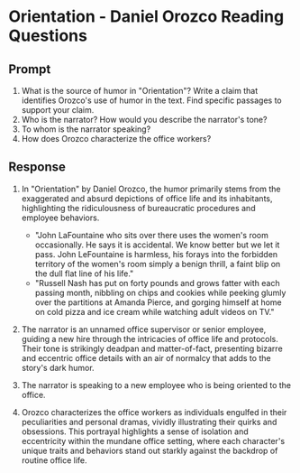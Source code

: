 # Orientation - Daniel Orozco Reading Questions

## Prompt

1. What is the source of humor in "Orientation"? Write a claim that identifies Orozco's use of humor in the text. Find specific passages to support your claim.
2. Who is the narrator? How would you describe the narrator's tone?
3. To whom is the narrator speaking?
4. How does Orozco characterize the office workers? 

## Response

1. In "Orientation" by Daniel Orozco, the humor primarily stems from the exaggerated and absurd depictions of office life and its inhabitants, highlighting the ridiculousness of bureaucratic procedures and employee behaviors. 

    - "John LaFountaine who sits over there uses the women's room occasionally. He says it is accidental. We know better but we let it pass. John LeFountaine is harmless, his forays into the forbidden territory of the women's room simply a benign thrill, a faint blip on the dull flat line of his life."
    - "Russell Nash has put on forty pounds and grows fatter with each passing month, nibbling on chips and cookies while peeking glumly over the partitions at Amanda Pierce, and gorging himself at home on cold pizza and ice cream while watching adult videos on TV."

2. The narrator is an unnamed office supervisor or senior employee, guiding a new hire through the intricacies of office life and protocols. Their tone is strikingly deadpan and matter-of-fact, presenting bizarre and eccentric office details with an air of normalcy that adds to the story's dark humor.
3. The narrator is speaking to a new employee who is being oriented to the office.
4. Orozco characterizes the office workers as individuals engulfed in their peculiarities and personal dramas, vividly illustrating their quirks and obsessions. This portrayal highlights a sense of isolation and eccentricity within the mundane office setting, where each character's unique traits and behaviors stand out starkly against the backdrop of routine office life.